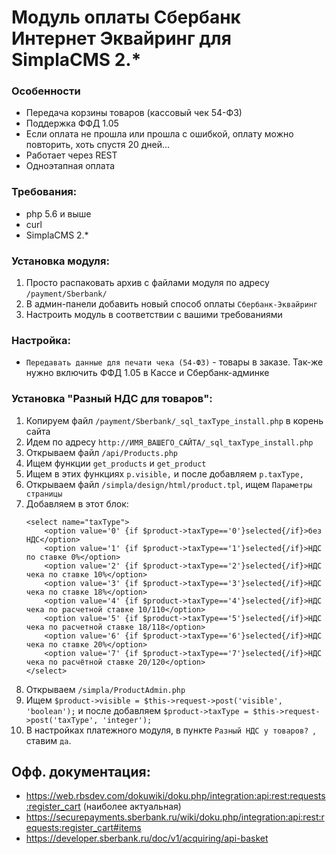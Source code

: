 # Модуль оплаты Сбербанк Интернет Эквайринг для SimplaCMS 2.*

### Особенности
* Передача корзины товаров (кассовый чек 54-ФЗ)
* Поддержка ФФД 1.05
* Если оплата не прошла или прошла с ошибкой, оплату можно повторить, хоть спустя 20 дней...
* Работает через REST
* Одноэтапная оплата


### Требования:
* php 5.6 и выше
* curl
* SimplaCMS 2.*


### Установка модуля:
1. Просто распаковать архив с файлами модуля по адресу `/payment/Sberbank/`
2. В админ-панели добавить новый способ оплаты `Сбербанк-Эквайринг`
3. Настроить модуль в соответствии с вашими требованиями

### Настройка:
* `Передавать данные для печати чека (54-ФЗ)` - товары в заказе. Так-же нужно включить ФФД 1.05 в Кассе и Сбербанк-админке

### Установка "Разный НДС для товаров":
1. Копируем файл `/payment/Sberbank/_sql_taxType_install.php` в корень сайта
2. Идем по адресу `http://ИМЯ_ВАШЕГО_САЙТА/_sql_taxType_install.php`
3. Открываем файл `/api/Products.php`
4. Ищем функции `get_products` и `get_product`
5. Ищем в этих функциях `p.visible,` и после добавляем `p.taxType,`
6. Открываем файл `/simpla/design/html/product.tpl`, ищем `Параметры страницы`
7. Добавляем в этот блок: 
    ```
    <select name="taxType">
        <option value='0' {if $product->taxType=='0'}selected{/if}>без НДС</option>
        <option value='1' {if $product->taxType=='1'}selected{/if}>НДС по ставке 0%</option>
        <option value='2' {if $product->taxType=='2'}selected{/if}>НДС чека по ставке 10%</option>
        <option value='3' {if $product->taxType=='3'}selected{/if}>НДС чека по ставке 18%</option>
        <option value='4' {if $product->taxType=='4'}selected{/if}>НДС чека по расчетной ставке 10/110</option>
        <option value='5' {if $product->taxType=='5'}selected{/if}>НДС чека по расчетной ставке 18/118</option>
        <option value='6' {if $product->taxType=='6'}selected{/if}>НДС чека по ставке 20%</option>
        <option value='7' {if $product->taxType=='7'}selected{/if}>НДС чека по расчётной ставке 20/120</option>
    </select>
    ```
8. Открываем `/simpla/ProductAdmin.php`
9. Ищем `$product->visible = $this->request->post('visible', 'boolean');` и после добавляем `$product->taxType = $this->request->post('taxType', 'integer');`
10. В настройках платежного модуля, в пункте `Разный НДС у товаров? `, ставим `да`.


Офф. документация:
-
* https://web.rbsdev.com/dokuwiki/doku.php/integration:api:rest:requests:register_cart (наиболее актуальная)
* https://securepayments.sberbank.ru/wiki/doku.php/integration:api:rest:requests:register_cart#items
* https://developer.sberbank.ru/doc/v1/acquiring/api-basket
